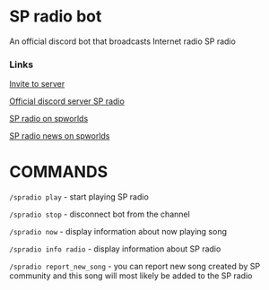 # SP radio bot
An official discord bot that broadcasts Internet radio SP radio


### Links

[Invite to server](https://discord.com/api/oauth2/authorize?client_id=976913313281749012&permissions=8&scope=bot%20applications.commands)

[Official discord server SP radio](https://discord.gg/6cfRWkyyRS)

[SP radio on spworlds](https://spworlds.ru/radio)

[SP radio news on spworlds](https://spworlds.ru/sp/groups/3dbe5dad-3c41-43f9-bf83-f4ba712bc0ae)

# COMMANDS

`/spradio play` - start playing SP radio

`/spradio stop` - disconnect bot from the channel

`/spradio now` - display information about now playing song

`/spradio info radio` - display information about SP radio

`/spradio report_new_song` - you can report new song created by SP community and this song will most likely be added to the SP radio
